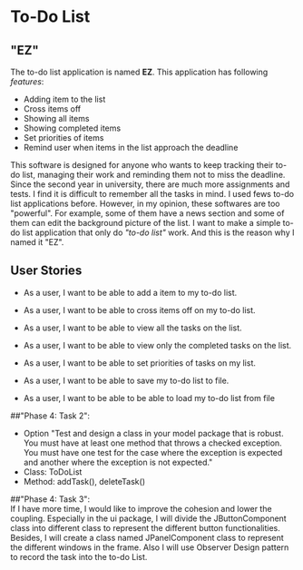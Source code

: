 # To-Do List 

## "EZ"
The to-do list application is named **EZ**. This application has following *features*: 
- Adding item to the list
- Cross items off
- Showing all  items
- Showing completed items
- Set priorities of items
- Remind user when items in the list approach the deadline
  
 This software is designed for anyone who wants to keep tracking their to-do list, managing 
 their work and reminding them not to miss the deadline. Since the second year in university,
 there are much more assignments and tests. I find it is difficult to remember all the tasks
 in mind. I used fews to-do list applications before. However, in my opinion, these softwares are
 too "powerful". For example, some of them have a news section and some of them can edit the background
 picture of the list. I want to make a simple to-do list application that only do *"to-do list"* work.
 And this is the reason why I named it "EZ".
 

## User Stories
- As a user, I want to be able to add a item to my to-do list.

- As a user, I want to be able to cross items off on my to-do list.

- As a user, I want to be able to view all the tasks on the list.

- As a user, I want to be able to view only the completed tasks on the list.

- As a user, I want to be able to set priorities of tasks on my list.

- As a user, I want to be able to save my to-do list to file.

- As a user, I want to be able to be able to load my to-do list from file 

##"Phase 4: Task 2":     
- Option "Test and design a class in your model package that is robust.  You must have at least one method that throws a checked exception.  You must have one test for the case where the exception is expected and another where the exception is not expected."
- Class: ToDoList
- Method: addTask(),  deleteTask()

##"Phase 4: Task 3":    
If I have more time, I would like to improve the cohesion and lower the coupling.
Especially in the ui package, I will divide the JButtonComponent class into different
class to represent the different button functionalities. Besides, I will create a class named
JPanelComponent class to represent the different windows in the frame. Also I will use
Observer Design pattern to record the task into the to-do List.